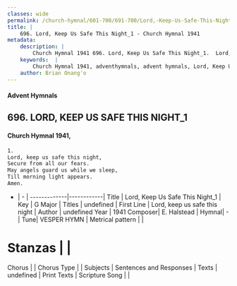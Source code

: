 ```yaml
---
classes: wide
permalink: /church-hymnal/601-700/691-700/Lord,-Keep-Us-Safe-This-Night_1/
title: |
    696. Lord, Keep Us Safe This Night_1 - Church Hymnal 1941
metadata:
    description: |
        Church Hymnal 1941 696. Lord, Keep Us Safe This Night_1.  Lord, keep us safe this night,  Secure from all our fears.  May angels guard us while we sleep,  Till morning light appears.  Amen. 
    keywords:  |
        Church Hymnal 1941, adventhymnals, advent hymnals, Lord, Keep Us Safe This Night_1, Lord, keep us safe this night. 
    author: Brian Onang'o
---
```


#### Advent Hymnals
## 696. LORD, KEEP US SAFE THIS NIGHT_1
####  Church Hymnal 1941,

```txt
1.
Lord, keep us safe this night, 
Secure from all our fears. 
May angels guard us while we sleep, 
Till morning light appears. 
Amen.

```

- |   -  |
-------------|------------|
Title | Lord, Keep Us Safe This Night_1 |
Key | G Major |
Titles | undefined |
First Line | Lord, keep us safe this night |
Author | undefined
Year | 1941
Composer| E. Halstead |
Hymnal|  - |
Tune| VESPER HYMN |
Metrical pattern | |
# Stanzas |  |
Chorus |  |
Chorus Type |  |
Subjects | Sentences and Responses |
Texts | undefined |
Print Texts | 
Scripture Song |  |
    
